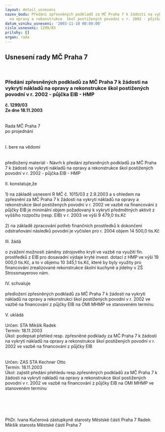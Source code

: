 ```yaml
---
layout: detail_usneseni
nazev_bodu: Předání zpřesněných podkladů za MČ Praha 7 k žádosti na vykrytí nákladů
  na opravy a rekonstrukce  škol postižených povodní v r. 2002 - půjčka EIB - HMP
datum_vzniku_usneseni: '2003-11-18 00:00:00'
cislo_usneseni: 1299/03
prilohy: []
organ: rada
---
```

<div id="ucUsn_pList" class="usn">
	<span><h2>Usnesení rady MČ Praha 7 </h2>
<br></span><div class="standBody">
<span><h3>Předání zpřesněných podkladů za MČ Praha 7 k žádosti na vykrytí nákladů na opravy a rekonstrukce  škol postižených povodní v r. 2002 - půjčka EIB - HMP</h3></span><div class="center">
		<strong>č. 1299/03</strong><br>
	</div>
<div class="center">
		<strong>Ze dne 18.11.2003</strong><br><br>
	</div>
<br>Rada MČ Praha 7<br>po projednání<br><br><br>I.	bere na vědomí<br><br> <br>předložený materiál - Návrh k předání zpřesněných podkladů za MČ Praha 7 k žádosti na vykrytí nákladů na opravy a rekonstrukce škol postižených povodní v r. 2002 - půjčka EIB - HMP<br><br>II.	konstatuje,že<br><br>1) na základě usnesení R MČ č. 1015/03 z 2.9.2003 a s ohledem na zpřesnění za MČ Praha 7 k žádosti na vykrytí nákladů na opravy a rekonstrukce škol postižených povodní v r. 2002 ve vazbě na financování z půjčky EIB je minimální objem požadovaný k vykrytí předmětných aktivit z vyššího rozpočtu (resp. EIB) v r. 2003  ve výši  9 479,0 tis.Kč<br><br>2) na základě zpracování potřeb finančních prostředků k dokončení odstraňování následků povodní je vyčíslen pro r. 2004 objem  14 500,0 tis.Kč<br><br>III.	žádá <br><br>o zvážení možnosti záměny zdrojového krytí ve vazbě na využití fin. prostředků z EIB pro dosavadní výdaje kryté invest. dotací z HMP ve výši 19 000,0 tis.Kč, a to v objemu 10 345,1 tis.Kč, které by byly využity pro financování zrealizované rekonstrukce školní kuchyně a jídelny v ZŠ Strossmayerovo nám. <br><br>IV.	schvaluje <br><br>předložení zpřesněných podkladů za MČ Praha 7 k žádosti na vykrytí nákladů na opravy a rekonstrukcí škol postižených povodní v r. 2002 ve vazbě na financování z půjčky EIB na OMI MHMP ve stanoveném termínu<br><br>V.	ukládá <br><br>Určen:	STA Mikšík Radek<br>Termín: 18.11.2003<br>Úkol:	podepsat přehled resp. zpřesněné podklady za MČ Praha 7 k žádosti na vykrytí nákladů na opravy a rekonstrukce  škol postižených povodní v r. 2002 ve vazbě na financování z půjčky EIB<br> <br><br>Určen:	ZAS STA Kechner Otto<br>Termín: 18.11.2003<br>Úkol:	zajistit předání přehledu resp.zpřesněných podkladů za MČ Praha 7 k žádosti na vykrytí nákladů na opravy a rekonstrukce  škol postižených povodní v r. 2002 ve vazbě na financování z půjčky EIB na OMI MHMP ve stanoveném termínu<br> <br><br><br> <br>	<br>PhDr. Ivana Kučerová zástupkyně starosty Městské části Praha 7	 Radek Mikšík starosta Městské části Praha 7<br>	<br><br>
</div>
</div>